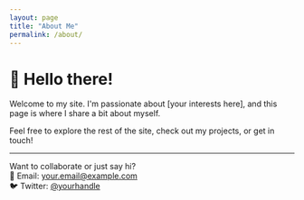 ```yaml
---
layout: page
title: "About Me"
permalink: /about/
---
```


# 👋 Hello there!

Welcome to my site. I'm passionate about [your interests here], and this page is where I share a bit about myself.

Feel free to explore the rest of the site, check out my projects, or get in touch!

---

Want to collaborate or just say hi?  
📧 Email: your.email@example.com  
🐦 Twitter: [@yourhandle](https://twitter.com/yourhandle)
